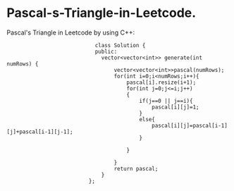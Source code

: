 # Pascal-s-Triangle-in-Leetcode.

Pascal's Triangle in Leetcode by using C++:


                                class Solution {
                                public:
                                  vector<vector<int>> generate(int numRows) {
                                      vector<vector<int>>pascal(numRows);
                                      for(int i=0;i<numRows;i++){
                                          pascal[i].resize(i+1);
                                          for(int j=0;j<=i;j++)
                                          {
                                              if(j==0 || j==i){
                                                  pascal[i][j]=1;
                                              }
                                              else{
                                                  pascal[i][j]=pascal[i-1][j]+pascal[i-1][j-1];
                                              }
                              
                                          }
                                      
                                      }
                                      return pascal;
                                  }
                              };
